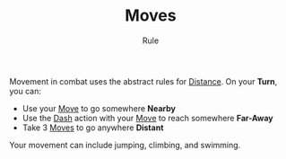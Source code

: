 <header>

# Moves

<p class="subheading">Rule</p>

</header>

Movement in combat uses the abstract rules for [Distance](pages/rules/distance.md). On your **Turn**, you can:

 * Use your [Move](pages/combat/moves.md) to go somewhere **Nearby**
 * Use the [Dash](pages/combat/actions.md?id=dash) action with your [Move](pages/combat/moves.md) to reach somewhere **Far-Away**
 * Take 3 [Moves](pages/combat/moves.md) to go anywhere **Distant**

Your movement can include jumping, climbing, and swimming.

<header>
